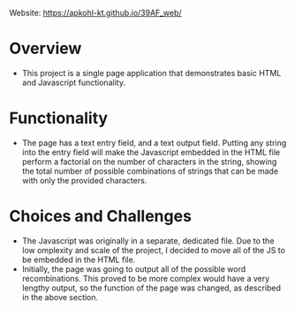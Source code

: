 Website: https://apkohl-kt.github.io/39AF_web/



# Overview
- This project is a single page application that demonstrates basic HTML and Javascript functionality.

# Functionality
- The page has a text entry field, and a text output field. Putting any string into the entry field will make the Javascript embedded in the HTML file perform a factorial on the number of characters in the string, showing the total number of possible combinations of strings that can be made with only the provided characters. 

# Choices and Challenges
- The Javascript was originally in a separate, dedicated file. Due to the low omplexity and scale of the project, I decided to move all of the JS to be embedded in the HTML file.
- Initially, the page was going to output all of the possible word recombinations. This proved to be more complex would have a very lengthy output, so the function of the page was changed, as described in the above section.







